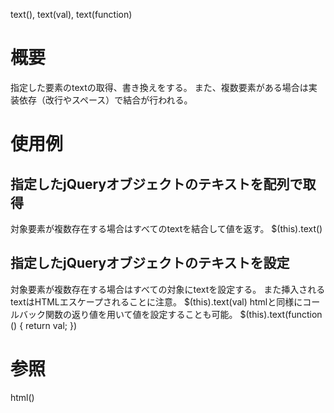 text(), text(val), text(function)

# 概要
指定した要素のtextの取得、書き換えをする。
また、複数要素がある場合は実装依存（改行やスペース）で結合が行われる。

# 使用例
## 指定したjQueryオブジェクトのテキストを配列で取得
対象要素が複数存在する場合はすべてのtextを結合して値を返す。
    $(this).text()

## 指定したjQueryオブジェクトのテキストを設定
対象要素が複数存在する場合はすべての対象にtextを設定する。
また挿入されるtextはHTMLエスケープされることに注意。
    $(this).text(val)
htmlと同様にコールバック関数の返り値を用いて値を設定することも可能。
    $(this).text(function () {
      return val;
    })

# 参照
html()
